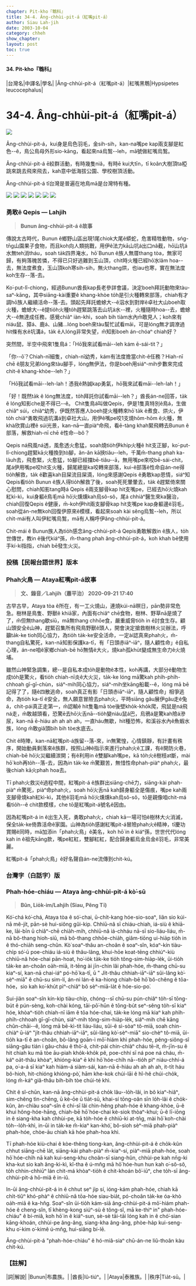 ```yaml
---
chapter: Pit-kho『鵯科』
title: 34-4. Âng-chhùi-pit-á（紅嘴pit-á）
author: Siau Lah-jih
date: 2003-10-04
category: chheh
show_chapter: 
layout: post
toc: true
---
```


#### 34. Pit-kho『鵯科』


|台灣名|中譯名|學名|
|Âng-chhùi-pit-á（紅嘴pit-á）|紅嘴黑鵯|Hypsipetes leucocephalus|

# 34-4. Âng-chhùi-pit-á（紅嘴pit-á）

![](../too5/34/34-4-5.紅嘴pit-á.jpg)


Âng-chhùi-pit-á，kui身是烏色羽毛，金sih-sih，kan-na嘴pe kap兩支腳是紅色--ê，鳥公鳥母外形sio-kāng，看起來ná烏鶖--leh，mā號做紅嘴烏鶖。

Âng-chhùi-pit-á ē絞群活動，有時幾隻niâ，有時ē kui大tīn，tī koân大樹頂ta椏跳來跳去飛來飛去，kah意中低海拔公園、學校樹頂活動。

Âng-chhùi-pit-á tī台灣是普遍在地鳥mā是台灣特有種。


![](../too5/34/34-4-2.紅嘴pit-á.jpg)
![](../too5/34/34-4-1.紅嘴pit-á.jpg)
![](../too5/34/34-4-3.紅嘴pit-á.jpg)
![](../too5/34/34-4-4.紅嘴pit-á.jpg)
![](../too5/34/34-4-6.紅嘴pit-á.jpg)
![](../too5/34/34-4-8.紅嘴pit-á.jpg)
![](../too5/34/34-4-7.紅嘴pit-á.jpg)


### **勇敢ê Qepis — Lahjih**
>**Bunun âng-chhùi-pit-á ê故事**

傳說太古時代，Bunun ê鄉野山區出現1尾chiok大尾ê蟒蛇，危害精牲動物，sńg-tn̄g山園果子食物，而且koh向人類挑戰，用伊ê法力kā山坑á出口nâ截，hō͘山坑á水無teh消tháu，soah ta̍k四界淹水，hō͘ Bunun ê族人無厝thang tòa，無家可歸，有夠落魄苦憐，不得已只好逃難到玉山頂，chit時火種已經hō͘水lâm hoa--去，無法度煮食，玉山頂koh寒sih-sih，無火thang烘，也iau也寒，實在無法度koh生存--落-去。

Ko͘-put-lî-chiong，經過Bunun酋長kap長老參詳會議，決定boeh拜託動物來tàu-saⁿ-kāng，其中siāng-kài重要ê khang-khòe to̍h是引火種轉來部落，chiah有才調hō͘族人繼續活命--落-去。頭起先拜託蟾蜍大--ê泅水到對岸ê卓社大山boeh取火種，蟾蜍大--ê提tio̍h火種to̍h趕緊跳落去山坑á水--裡，火種隨時hoa--去，蟾蜍大--ê無達成任務，感覺chiâⁿ iàn-khì，soah bih tiàm水內m̄敢見人；koh來有niáu鼠、獐á、鹿á、山豬…lóng boeh來tàu幫忙試看māi，可是lóng無才調潦過hit條有水ê坑溝á，ta̍k ê人lóng非常失望，m̄知影boeh án-chóaⁿ chiah好？

突然間，半空中飛來1隻鳥á：「Hō͘我來試看māi--leh kám ē-sái-tit？」

「你--ō͘？Chiah-nī細隻，chiah-nī幼秀，kám有法度擔當chit-ê任務？Hiah-nī chē ê朋友兄弟lóng來tàu腳手，lóng無伊法，你是boeh用siáⁿ-mih步數來完成chit-ê khang-khòe--leh？」

「Hō͘我試看māi--leh-lah！憑我ê熱誠kap勇氣，hō͘我來試看māi--leh-lah！」

「好！既然ta̍k ê lóng無法度，to̍h拜託你試看māi--leh？」酋長án-ne回答，ta̍k ê lóng知影che是不得已--ê。
Chit隻鳥á叫做Qepis，伊是1隻真特別ê鳥á，生做chiâⁿ súi，chiâⁿ幼秀，伊既然答應人boeh提火種轉來hō͘ ta̍k ê煮食、烘火，伊to̍h chiâⁿ勇敢飛過坑溝á到卓社大山，用伊ê嘴pe咬1支燒hōm-hōm ê火種，無khà欣賞山裡ê súi光景，kan-nā一直piàⁿ命飛，看ē-tàng khah緊飛轉去Bunun ê部落，解救hiah-nī chē ê性命--bô？

Qepis ná飛風ná透，風愈透火愈猛，soah燒tio̍h伊khi̍p火種ê hit支正腳，ko͘-put-lî-chiong趕緊kā火種換到tò腳，ân-ân kā挾tiâu--leh，千萬m̄-thang phah ka-la̍uh去，飛愈緊，火愈猛，tò腳已經擋bē-tiâu--ā，無用嘴pe來咬bē-sái-chit，尾á伊用嘴pe咬hit支火種，歸尾總是ka咬轉來部落，kui-ê部落ê性命自án-ne得tio̍h解救，ta̍k ê歡喜kah目屎流目屎滴，lóng來感謝Qepis ê勇敢kap恩情，siáⁿ知Qepis看tio̍h Bunun ê族人得tio̍h解救了後，soah死死暈暈去，ta̍k ê趕緊倚來關心慰問，chiah知影tang時á Qepis ê兩支腳骨kap hit支嘴pe，已經去hō͘火燒kah紅kì-kì，kui身軀ê鳥毛mā hō͘火燻燻kah烏sô-sô，尾á chhiàⁿ醫生來ka醫治，chiah回復Qepis ê健康，m̄-koh伊hit兩支腳骨kap hit支嘴pe kap身軀邊ê羽毛，soah從án-ne無koh回復伊原來ê模樣，看起來soah kài sêng烏鶖--leh，所以chit-mái有人叫伊紅嘴烏鶖，mā有人稱呼伊âng-chhùi-pit-á。

Chit-mái ê Bunun族人為tio̍h感念âng-chhùi-pit-á Qepis勇敢解救in ê族人，to̍h世傳世，教in ê後代kiáⁿ孫，m̄-thang phah âng-chhùi-pit-á，koh khah bē使用手kí-kí指指，chiah bē發生火災。



### 投稿【民報台語世界】版本
### **Phah火鳥 — Ataya紅嘴pit-á故事**
>**文、錄音／Lahjih（蕭平治） 2020-09-21 17:40**

古早古早，Ataya tòa ê所在，有一工火燒山，連燒kúi-nā暝日，pān勢非常危急。樹林是鳥隻、野獸ê khiā家，內面有chiâⁿ chē食物，樹林、野草nā是燒了了，m̄但無thang歇siū，mā無thang chhōe食，嚴重威脅tio̍h in ê討食生存。顧山頭安全ê山神，趕緊召集所有飛鳥野獸ê頭人，開會決定搶救樹林火災辦法，呼籲ta̍k-ke tioh同心協力，為tio̍h ta̍k-ke安全活命，一定ài認真來phah火，m̄-thang自私驚死，kan-nā知影保護ka-tī，有「日頭赤iāⁿ-iāⁿ，隨人顧性命」ê自私心理，án-ne咱ê家鄉chiah-bē hō͘無情ê大火，燒kah孤khu̍t變成無生命力ê火燒埔。

雖然山神緊急調集，總--是自私本成to̍h是動物ê本性，koh再講，大部分ê動物生成to̍h是驚火，看tio̍h chiah-nī炎ê大火災，ta̍k-ke lóng mā驚kah phi̍h-phi̍h-chhoah gī-gī-chùn，siáⁿ-mih同心協力，siáⁿ-mih坐kāng船載--ê，lóng mā bē記得了了，隨ê四散逃命，soah真正有影「日頭赤iāⁿ-iāⁿ，隨人顧性命」相爭逃命，為tio̍h ka-tī ê安全，無人願意冒險去phah火，平時siāng gâu展伊gâu走ê兔á，chit-pái真正走第一，m̄認輸ê hit隻龜mā tòe後壁kho̍k-kho̍k爬，飛鼠是ná飛ná走，m̄敢越頭看，恐驚ē去hō͘火舌nā--tio̍h變niáu鼠á巴，烏鴉á是驚kah險á滲尿，kan-nā ē-hiáu ah ah ah ah，一直háu無歇，hit種恐怖，和溪谷水內ê魚蝦水族，lóng m̄敢giâ頭bih bih tòe水底去。

Chit ê時陣，kan-nā紅嘴pit-á族留--落-來，in無驚惶，心情鎮靜，有計畫有秩序，開始動員剩落來ê族群，按照山神ê指示來進行phah火ê工課，有ê開防火巷，chiah-bē hō͘火災繼續湠開；有ê利用in ê雙腳kah嘴pe，kā to̍h火ê樹枝at斷，mài hō͘ koh再to̍h--落-去，因為in ta̍k-ke m̄驚艱苦，無惜性命phah-piàⁿ phah火，最後chiah kā火phah hoa去。

Tī phah火救災ê過程中間，紅嘴pit-á ê族群出siāng-chē力，siāng-kài phah-piàⁿ m̄驚死，piàⁿ命phah火，soah hō͘火舌nā kah歸身軀全是傷痕，嘴pe kah兩支腳骨燒kah紅kì-kì，其他ê羽毛mā hō͘火燻燻kah烏sô-sô，tō是親像咱chit-má看tio̍h--ê chit款模樣，che tō是紅嘴pit-á號名ê因由。

因為紅嘴pit-á in ê出生入死，勇敢phah火，chiah kā一場可怕ê樹林大火消滅，保全ta̍k-ke倚靠活命ê家園。山神為tio̍h感謝紅嘴pit-á冒險phah火ê精神，tī慶功賞賜ê同時，mā加添in「phah火鳥」ê美名，koh hō͘ in ê kiáⁿ孫，世世代代lóng kah in ê祖先kāng款，嘴pe紅紅，雙腳紅紅，配合歸身軀烏金烏金ê羽毛，非常美麗。

紅嘴pit-á「phah火鳥」ê好名聲自án-ne流傳到chit-kú。



### 台灣字（白話字）版
### **Phah-hóe-chiáu — Ataya àng-chhùi-pit-á kò͘-sū**
>**Bûn, Lio̍k-im/Lahjih (Siau, Pêng Tī)**

Kó͘-chá kó͘-chá, Ataya tòa ê só͘-chai, ū-chi̍t-kang hóe-sio-soaⁿ, liân sio kúi-nā mê-ji̍t, pān-sè hui-siông gûi-kip. Chhiū-nâ sī chiáu-chiah, iá-siù ê khiā-ke, lāi-bīn ū chiâⁿ-chē chia̍h-mi̍h, chhiū-nâ iá-chháu nā-sī sio-liáu-liáu, m̄-nā bô-thang hioh-siū, mā bô-thang chhōe-chia̍h, giâm-tiōng ui-hia̍p tio̍h in ê thó-chia̍h seng-chûn. Kò͘ soaⁿ-thâu an-choân ê soaⁿ-sîn, kóaⁿ-kín tiàu-chi̍p só͘-ū poe-chiáu iá-siù ê thâu-lâng, khui-hōe koat-tēng chhiúⁿ-kiù chhiū-nâ hóe-chai pān-hoat, ho͘-io̍k ta̍k-ke tio̍h tông-sim-hia̍p-le̍k, ūi-tio̍h ta̍k-ke an-choân oa̍h-miā, it-tēng ài jīn-chin lâi phah-hóe, m̄-thang chū-su kiaⁿ-sí, kan-nā chai-iáⁿ pó-hō͘ ka-tī, ū " Ji̍t-thâu chhiah-iāⁿ-iāⁿ sûi-lâng kò͘-sèⁿ-miā" ê chū-su sim-lí, án-ni lán-ê ka-hiong chiah-bē hō͘ bô-chêng ê tōa-hóe，sio kah ko͘-khu̍t pìⁿ-chiâⁿ bô sèⁿ-miā-la̍t ê hóe-sio-po͘.
 
Sui-jiân soaⁿ-sîn kín-kip tiàu-chi̍p, chóng--sī chū-su pún-chiâⁿ to̍h-sī tōng-bu̍t ê pún-sèng, koh-chài kóng, tāi-pō͘-hūn ê tōng-bu̍t seⁿ-sêng to̍h-sī kiaⁿ hóe, khòaⁿ-tio̍h chiah-nī iām ê tōa hóe-chai, ta̍k-ke lóng mā kiaⁿ kah phi̍h-phi̍h-chhoah gī-gī-chùn, siáⁿ-mih tông-sim-hia̍p-le̍k, siáⁿ-mih chē kāng chûn-chāi--ê, lóng mā bē-kì-tit liáu-liáu, sûi-ê sì-sòaⁿ tô-miā, soah chin-chiàⁿ ū-iáⁿ "ji̍t-thâu chhiah-iāⁿ-iāⁿ, sûi-lâng kò͘-sèⁿ-miā" sio-chèⁿ tô-miā, ūi-tio̍h ka-tī ê an-choân, bô-lâng goān-ì mō͘-hiám khì phah-hóe, pêng-siông-sî siāng-gâu tián i gâu-cháu ê thò͘-á, chit-pái chin-chiàⁿ cháu tē-it, m̄-jīn-su ê hit chiah ku mā tòe āu-piah kho̍k-kho̍k pê, poe-chhí sī ná poe ná cháu, m̄-káⁿ oa̍t-thâu khòaⁿ, khióng-kiaⁿ ē khì hō͘ hóe-chi̍h nā--tio̍h pìⁿ niáu-chhí-á pa, o͘-a-á sī kiaⁿ kah hiám-á siàm-sái, kan-nā ē-hiáu ah ah ah ah, it-ti̍t háu bô-hioh, hit-chióng khióng-pò͘, hām khe-kok chúi-lāi ê hî-hê chúi-cho̍k, lóng m̄-káⁿ giâ-thâu bih-bih tòe chúi-té khì. 

Chit ê sî-chūn, kan-nā âng-chhùi-pit-á cho̍k lâu--lo̍h-lâi, in bô kiaⁿ-hiâⁿ, sim-chêng tìn-chēng, ū kè-ōe ū tia̍t-sū, khai-sí tōng-oân sīn lo̍h-lâi ê cho̍k-kûn, àn-chiàu soaⁿ-sîn ê chí-sī lâi chìn-hêng phah-hóe ê khang-khòe, ū-ê khui hông-hóe-hāng, chiah-bē hō͘ hóe-chai kè-siok thòaⁿ-khui; ū-ê lī-iōng in ê siang-kha kah chhùi-pe, kā to̍h-hóe ê chhiū-ki at-tn̄g, mài hō͘ koh-chài to̍h--lo̍h-khì, in-ūi in ta̍k-ke m̄-kiaⁿ kan-khó͘, bô-sioh sèⁿ-miā phah-piàⁿ phah-hóe, chòe-āu chiah kā hóe phah-hoa khì.
 
Tī phah-hóe kiù-chai ê kòe-thêng tiong-kan, âng-chhùi-pit-á ê cho̍k-kûn chhut siāng-chē la̍t, siāng-kài phah-piàⁿ m̄-kiaⁿ-sí, piàⁿ-miā phah-hóe, soah hō͘ hóe-chi̍h nā kah kui-seng-khu choân-sī siang-hûn, chhùi-pe kah nn̄g-ki kha-kut sio kah âng-kì-kì, kî-tha ê ú-mn̂g mā hō͘ hóe-hun hun kah o͘-sô-sô, to̍h chhin-chhiūⁿ lán chit-má khòaⁿ-tio̍h ê chit-khoán bô͘-iūⁿ, che to̍h-sī âng-chhùi-pit-á hō-miâ ê in-iû.
 
In-ūi âng-chhùi-pit-á in ê chhut seⁿ ji̍p sí, ióng-kám phah-hóe, chiah kā chi̍t-tiûⁿ khó-phàⁿ ê chhiū-nâ tōa-hóe siau-bia̍t, pó-choân ta̍k-ke óa-khò oa̍h-miā ê ka-hn̂g. Soaⁿ-sîn ūi-tio̍h kám-siā âng-chhùi-pit-á mō͘-hiám phah-hóe ê cheng-sîn, tī khèng-kong siúⁿ-sù ê tông-sî, mā ke-thiⁿ in" phah-hóe-chiáu" ê bí-miâ, koh hō͘ in ê kiáⁿ-sun, sè-sè tāi-tāi lóng kah in ê chó͘-sian kāng-khoán, chhùi-pe âng-âng, siang-kha âng-âng, phòe-ha̍p kui-seng-khu o͘-kim o͘-kimê ú-mn̂g, hui-siâng bí-lē.
 
Âng-chhùi-pit-á "phah-hóe-chiáu" ê hó-miâ-siaⁿ chū-án-ne liû-thoân kàu chit-kú.


### 【註解】

|詞|解說|
|Bunun|布農族。|
|酋長|Iû-tiúⁿ。|
|Ataya|泰雅族。|
|秩序|Tia̍t-sū。|


